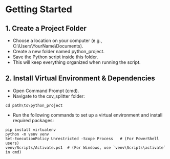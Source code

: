 # Getting Started

## 1. Create a Project Folder
- Choose a location on your computer (e.g., C:\Users\YourName\Documents).
- Create a new folder named python_project.
- Save the Python script inside this folder.
- This will keep everything organized when running the script.

## 2. Install Virtual Environment & Dependencies
- Open Command Prompt (cmd).
- Navigate to the csv_splitter folder:
```
cd path\to\python_project
```
- Run the following commands to set up a virtual environment and install required packages:
```
pip install virtualenv
python -m venv venv
Set-ExecutionPolicy Unrestricted -Scope Process   # (For PowerShell users)
venv/Scripts/Activate.ps1  # (For Windows, use `venv\Scripts\activate` in cmd)
```
  
